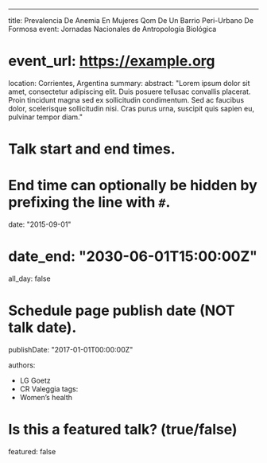 ---
title: Prevalencia De Anemia En Mujeres Qom De Un Barrio Peri-Urbano De Formosa
event: Jornadas Nacionales de Antropología Biológica
# event_url: https://example.org
location: Corrientes, Argentina
summary: 
abstract: "Lorem ipsum dolor sit amet, consectetur adipiscing elit. Duis posuere tellusac convallis placerat. Proin tincidunt magna sed ex sollicitudin condimentum. Sed ac faucibus dolor, scelerisque sollicitudin nisi. Cras purus urna, suscipit quis sapien eu, pulvinar tempor diam."

# Talk start and end times.
#   End time can optionally be hidden by prefixing the line with `#`.
date: "2015-09-01"
# date_end: "2030-06-01T15:00:00Z"
all_day: false

# Schedule page publish date (NOT talk date).
publishDate: "2017-01-01T00:00:00Z"

authors: 
- LG Goetz
- CR Valeggia 
tags: 
- Women’s health

# Is this a featured talk? (true/false)
featured: false
